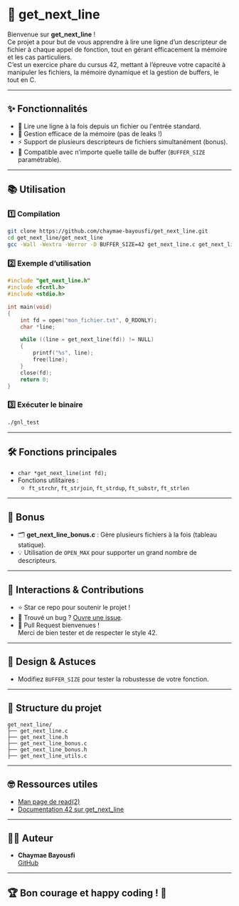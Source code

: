 # 🚀 get_next_line

Bienvenue sur **get_next_line** !  
Ce projet a pour but de vous apprendre à lire une ligne d’un descripteur de fichier à chaque appel de fonction, tout en gérant efficacement la mémoire et les cas particuliers.  
C’est un exercice phare du cursus 42, mettant à l’épreuve votre capacité à manipuler les fichiers, la mémoire dynamique et la gestion de buffers, le tout en C.  

---

## ✨ Fonctionnalités

- 📄 Lire une ligne à la fois depuis un fichier ou l'entrée standard.
- 💾 Gestion efficace de la mémoire (pas de leaks !)
- ⚡️ Support de plusieurs descripteurs de fichiers simultanément (bonus).
- 🔄 Compatible avec n’importe quelle taille de buffer (`BUFFER_SIZE` paramétrable).

---

## 📚 Utilisation

### 1️⃣ Compilation

```bash
git clone https://github.com/chaymae-bayousfi/get_next_line.git
cd get_next_line/get_next_line
gcc -Wall -Wextra -Werror -D BUFFER_SIZE=42 get_next_line.c get_next_line_utils.c -o gnl_test
```

### 2️⃣ Exemple d’utilisation

```c
#include "get_next_line.h"
#include <fcntl.h>
#include <stdio.h>

int main(void)
{
    int fd = open("mon_fichier.txt", O_RDONLY);
    char *line;

    while ((line = get_next_line(fd)) != NULL)
    {
        printf("%s", line);
        free(line);
    }
    close(fd);
    return 0;
}
```

### 3️⃣ Exécuter le binaire

```bash
./gnl_test
```

---

## 🛠️ Fonctions principales

- `char *get_next_line(int fd);`
- Fonctions utilitaires :  
  - `ft_strchr`, `ft_strjoin`, `ft_strdup`, `ft_substr`, `ft_strlen`

---

## 🎁 Bonus

- 🗂️ **get_next_line_bonus.c** : Gère plusieurs fichiers à la fois (tableau statique).
- 💡 Utilisation de `OPEN_MAX` pour supporter un grand nombre de descripteurs.

---

## 🤝 Interactions & Contributions

- ⭐️ Star ce repo pour soutenir le projet !
- 🐛 Trouvé un bug ? [Ouvre une issue](https://github.com/chaymae-bayousfi/get_next_line/issues/new).
- 🔀 Pull Request bienvenues !  
  Merci de bien tester et de respecter le style 42.

---

## 🎨 Design & Astuces

- Modifiez `BUFFER_SIZE` pour tester la robustesse de votre fonction.

---

## 📂 Structure du projet

```
get_next_line/
├── get_next_line.c
├── get_next_line.h
├── get_next_line_bonus.c
├── get_next_line_bonus.h
├── get_next_line_utils.c
```

---

## 🤓 Ressources utiles

- [Man page de read(2)](https://man7.org/linux/man-pages/man2/read.2.html)
- [Documentation 42 sur get_next_line](https://github.com/42Paris/42cursus-get_next_line)

---

## 👩‍💻 Auteur

- **Chaymae Bayousfi**  
  [GitHub](https://github.com/chaymae-bayousfi)

---

## 🏆 Bon courage et happy coding ! 🚦
